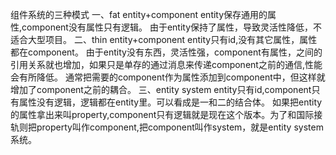 组件系统的三种模式
一、fat entity+component
	entity保存通用的属性,component没有属性只有逻辑。
	由于entity保持了属性，导致灵活性降低，不适合大型项目。
二、thin entity+component
    entity只有id,没有其它属性，属性都在component。
	由于entity没有东西，灵活性强，component有属性，之间的引用关系就也增加，如果只是单存的通过消息来传递component之前的通信,性能会有所降低。
	通常把需要的component作为属性添加到component中，但这样就增加了component之前的耦合。
三、entity system
    entity只有id,component只有属性没有逻辑，逻辑都在entity里。可以看成是一和二的结合体。
	如果把entity的属性拿出来叫property,component只有逻辑就是现在这个版本。为了和国际接轨则把property叫作component,把component叫作system，就是entity system系统。